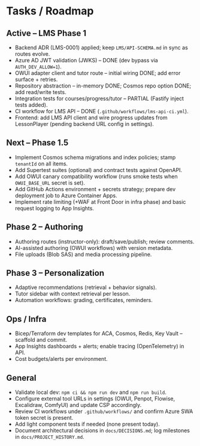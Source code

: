 # Tasks / Roadmap

## Active – LMS Phase 1
- Backend ADR (LMS-0001) applied; keep `LMS/API-SCHEMA.md` in sync as routes evolve.
- Azure AD JWT validation (JWKS) – DONE (dev bypass via `AUTH_DEV_ALLOW=1`).
- OWUI adapter client and tutor route – initial wiring DONE; add error surface + retries.
- Repository abstraction – in-memory DONE; Cosmos repo option DONE; add read/write tests.
- Integration tests for courses/progress/tutor – PARTIAL (Fastify inject tests added).
- CI workflow for LMS API – DONE (`.github/workflows/lms-api-ci.yml`).
- Frontend: add LMS API client and wire progress updates from LessonPlayer (pending backend URL config in settings).

## Next – Phase 1.5
- Implement Cosmos schema migrations and index policies; stamp `tenantId` on all items.
- Add Supertest suites (optional) and contract tests against OpenAPI.
- Add OWUI canary compatibility workflow (runs smoke tests when `OWUI_BASE_URL` secret is set).
- Add GitHub Actions environment + secrets strategy; prepare dev deployment job to Azure Container Apps.
- Implement rate limiting (+WAF at Front Door in infra phase) and basic request logging to App Insights.

## Phase 2 – Authoring
- Authoring routes (instructor-only): draft/save/publish; review comments.
- AI-assisted authoring (OWUI workflows) with version metadata.
- File uploads (Blob SAS) and media processing pipeline.

## Phase 3 – Personalization
- Adaptive recommendations (retrieval + behavior signals).
- Tutor sidebar with context retrieval per lesson.
- Automation workflows: grading, certificates, reminders.

## Ops / Infra
- Bicep/Terraform dev templates for ACA, Cosmos, Redis, Key Vault – scaffold and commit.
- App Insights dashboards + alerts; enable tracing (OpenTelemetry) in API.
- Cost budgets/alerts per environment.

## General
- Validate local dev: `npm ci && npm run dev` and `npm run build`.
- Configure external tool URLs in settings (OWUI, Penpot, Flowise, Excalidraw, ComfyUI) and update CSP accordingly.
- Review CI workflows under `.github/workflows/` and confirm Azure SWA token secret is present.
- Add light component tests if needed (none present today).
- Document architectural decisions in `docs/DECISIONS.md`; log milestones in `docs/PROJECT_HISTORY.md`.
